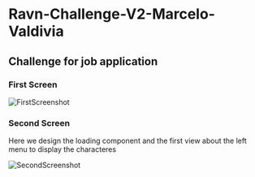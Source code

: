 # Ravn-Challenge-V2-Marcelo-Valdivia

## Challenge for job application

### First Screen

![FirstScreenshot](https://user-images.githubusercontent.com/64241651/133698148-1f57e388-1ba1-455b-8779-a4ed79e1f95e.png)

### Second Screen
Here we design the loading component and the first view about the left menu to display the characteres

![SecondScreenshot](https://user-images.githubusercontent.com/64241651/133796717-89073179-cc8b-4ba0-a918-2c53255ea716.png)

